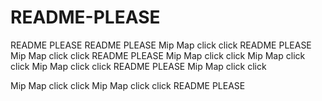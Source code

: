 # README-PLEASE
README PLEASE
README PLEASE
Mip Map click click
README PLEASE
Mip Map click click
README PLEASE
Mip Map click click
Mip Map click click
Mip Map click click
README PLEASE
Mip Map click click

Mip Map click click
Mip Map click click
README PLEASE
